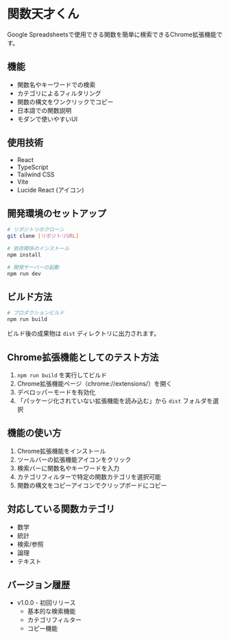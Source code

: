 # 関数天才くん

Google Spreadsheetsで使用できる関数を簡単に検索できるChrome拡張機能です。

## 機能

- 関数名やキーワードでの検索
- カテゴリによるフィルタリング
- 関数の構文をワンクリックでコピー
- 日本語での関数説明
- モダンで使いやすいUI

## 使用技術

- React
- TypeScript
- Tailwind CSS
- Vite
- Lucide React (アイコン)

## 開発環境のセットアップ

```bash
# リポジトリのクローン
git clone [リポジトリURL]

# 依存関係のインストール
npm install

# 開発サーバーの起動
npm run dev
```

## ビルド方法

```bash
# プロダクションビルド
npm run build
```

ビルド後の成果物は `dist` ディレクトリに出力されます。

## Chrome拡張機能としてのテスト方法

1. `npm run build` を実行してビルド
2. Chrome拡張機能ページ（chrome://extensions/）を開く
3. デベロッパーモードを有効化
4. 「パッケージ化されていない拡張機能を読み込む」から `dist` フォルダを選択

## 機能の使い方

1. Chrome拡張機能をインストール
2. ツールバーの拡張機能アイコンをクリック
3. 検索バーに関数名やキーワードを入力
4. カテゴリフィルターで特定の関数カテゴリを選択可能
5. 関数の構文をコピーアイコンでクリップボードにコピー

## 対応している関数カテゴリ

- 数学
- 統計
- 検索/参照
- 論理
- テキスト

## バージョン履歴

- v1.0.0 - 初回リリース
  - 基本的な検索機能
  - カテゴリフィルター
  - コピー機能